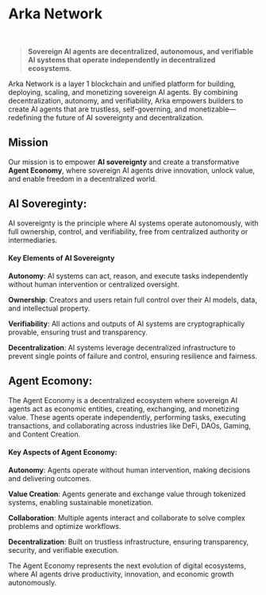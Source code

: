 # Arka Network

<br>

> **Sovereign AI agents are decentralized, autonomous, and verifiable AI systems that operate independently in decentralized ecosystems**.


Arka Network is a layer 1 blockchain and unified platform for building, deploying, scaling, and monetizing sovereign AI agents. By combining decentralization, autonomy, and verifiability, Arka empowers builders to create AI agents that are trustless, self-governing, and monetizable—redefining the future of AI sovereignty and decentralization.

## Mission
Our mission is to empower **AI sovereignty** and create a transformative **Agent Economy**, where sovereign AI agents drive innovation, unlock value, and enable freedom in a decentralized world.

## AI Sovereginty: 
AI sovereignty is the principle where AI systems operate autonomously, with full ownership, control, and verifiability, free from centralized authority or intermediaries.

#### Key Elements of AI Sovereignty
**Autonomy**: AI systems can act, reason, and execute tasks independently without human intervention or centralized oversight.

**Ownership**: Creators and users retain full control over their AI models, data, and intellectual property.

**Verifiability**: All actions and outputs of AI systems are cryptographically provable, ensuring trust and transparency.

**Decentralization**: AI systems leverage decentralized infrastructure to prevent single points of failure and control, ensuring resilience and fairness.

## Agent Ecomony: 
The Agent Economy is a decentralized ecosystem where sovereign AI agents act as economic entities, creating, exchanging, and monetizing value. These agents operate independently, performing tasks, executing transactions, and collaborating across industries like DeFi, DAOs, Gaming, and Content Creation.

#### Key Aspects of Agent Economy:
**Autonomy**: Agents operate without human intervention, making decisions and delivering outcomes.

**Value Creation**: Agents generate and exchange value through tokenized systems, enabling sustainable monetization.

**Collaboration**: Multiple agents interact and collaborate to solve complex problems and optimize workflows.

**Decentralization**: Built on trustless infrastructure, ensuring transparency, security, and verifiable execution.


The Agent Economy represents the next evolution of digital ecosystems, where AI agents drive productivity, innovation, and economic growth autonomously.

